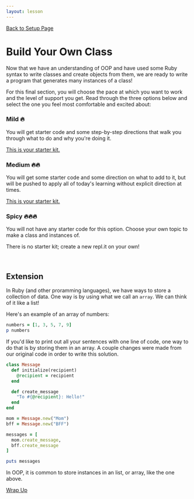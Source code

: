 ```yaml
---
layout: lesson
---
```


<a href="../">Back to Setup Page</a>

# Build Your Own Class

Now that we have an understanding of OOP and have used some Ruby syntax to write classes and create objects from them, we are ready to write a program that generates many instances of a class!

For this final section, you will choose the pace at which you want to work and the level of support you get. Read through the three options below and select the one you feel most comfortable and excited about:

<section class="data-type-cards language-cards">
  <div>
    <h3>Mild 🔥</h3>
    <p>You will get starter code and some step-by-step directions that walk you through what to do and why you're doing it.</p>
    <p><a href="https://repl.it/@turingschool/oop-mild-starter#main.rb">This is your starter kit.</a></p>
  </div>

  <div>
    <h3>Medium 🔥🔥</h3>
    <p>You will get some starter code and some direction on what to add to it, but will be pushed to apply all of today's learning without explicit direction at times.</p>
    <p><a href="https://repl.it/@turingschool/oop-medium-starter#main.rb">This is your starter kit.</a></p>
  </div>

  <div>
    <h3>Spicy 🔥🔥🔥</h3>
    <p>You will not have any starter code for this option. Choose your own topic to make a class and instances of.</p>
    <p>There is no starter kit; create a new repl.it on your own!</p>
  </div>
</section>
<br>

## Extension

In Ruby (and other proramming languages), we have ways to store a collection of data. One way is by using what we call an `array`. We can think of it like a list!

Here's an example of an array of numbers:

```ruby
numbers = [1, 3, 5, 7, 9]
p numbers
```

If you'd like to print out all your sentences with one line of code, one way to do that is by storing them in an array. A couple changes were made from our original code in order to write this solution.

```ruby
class Message
  def initialize(recipient)
    @recipient = recipient
  end

  def create_message
    "To #{@recipient}: Hello!"
  end
end

mom = Message.new("Mom")
bff = Message.new("BFF")

messages = [
  mom.create_message,
  bff.create_message
]

puts messages
```

In OOP, it is common to store instances in an list, or array, like the one above.

<a href="../wrap-up">Wrap Up</a>